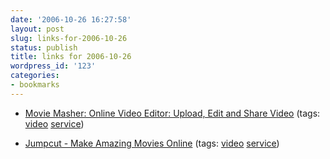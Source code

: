 ```yaml
---
date: '2006-10-26 16:27:58'
layout: post
slug: links-for-2006-10-26
status: publish
title: links for 2006-10-26
wordpress_id: '123'
categories:
- bookmarks
---
```




  * [Movie Masher: Online Video Editor: Upload, Edit and Share Video](http://www.moviemasher.com/) (tags: [video](http://del.icio.us/eob/video) [service](http://del.icio.us/eob/service))





  * [Jumpcut - Make Amazing Movies Online](http://www.jumpcut.com/) (tags: [video](http://del.icio.us/eob/video) [service](http://del.icio.us/eob/service))







